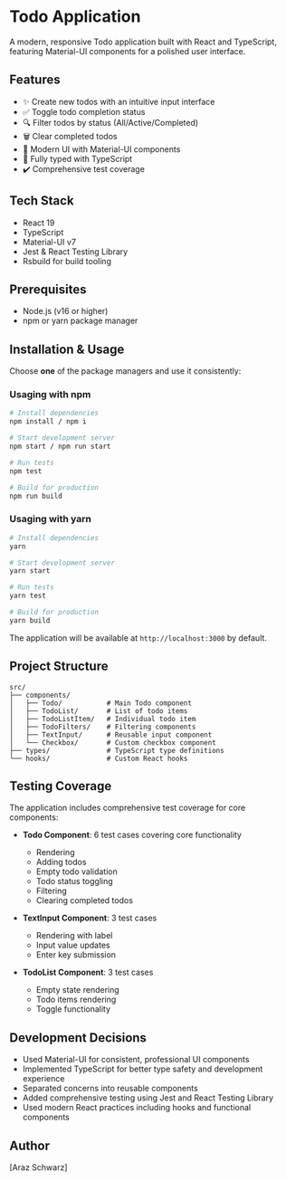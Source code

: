# Todo Application

A modern, responsive Todo application built with React and TypeScript, featuring Material-UI components for a polished user interface.

## Features

- ✨ Create new todos with an intuitive input interface
- ✅ Toggle todo completion status
- 🔍 Filter todos by status (All/Active/Completed)
- 🗑️ Clear completed todos
- 💅 Modern UI with Material-UI components
- 🎯 Fully typed with TypeScript
- ✔️ Comprehensive test coverage

## Tech Stack

- React 19
- TypeScript
- Material-UI v7
- Jest & React Testing Library
- Rsbuild for build tooling

## Prerequisites

- Node.js (v16 or higher)
- npm or yarn package manager

## Installation & Usage

Choose **one** of the package managers and use it consistently:

### Usaging with npm

```bash
# Install dependencies
npm install / npm i

# Start development server
npm start / npm run start

# Run tests
npm test

# Build for production
npm run build
```

### Usaging with yarn

```bash
# Install dependencies
yarn

# Start development server
yarn start

# Run tests
yarn test

# Build for production
yarn build
```

The application will be available at `http://localhost:3000` by default.

## Project Structure

```
src/
├── components/
│   ├── Todo/           # Main Todo component
│   ├── TodoList/       # List of todo items
│   ├── TodoListItem/   # Individual todo item
│   ├── TodoFilters/    # Filtering components
│   ├── TextInput/      # Reusable input component
│   └── Checkbox/       # Custom checkbox component
├── types/              # TypeScript type definitions
└── hooks/              # Custom React hooks
```

## Testing Coverage

The application includes comprehensive test coverage for core components:

- **Todo Component**: 6 test cases covering core functionality

  - Rendering
  - Adding todos
  - Empty todo validation
  - Todo status toggling
  - Filtering
  - Clearing completed todos

- **TextInput Component**: 3 test cases

  - Rendering with label
  - Input value updates
  - Enter key submission

- **TodoList Component**: 3 test cases
  - Empty state rendering
  - Todo items rendering
  - Toggle functionality

## Development Decisions

- Used Material-UI for consistent, professional UI components
- Implemented TypeScript for better type safety and development experience
- Separated concerns into reusable components
- Added comprehensive testing using Jest and React Testing Library
- Used modern React practices including hooks and functional components

## Author

[Araz Schwarz]
